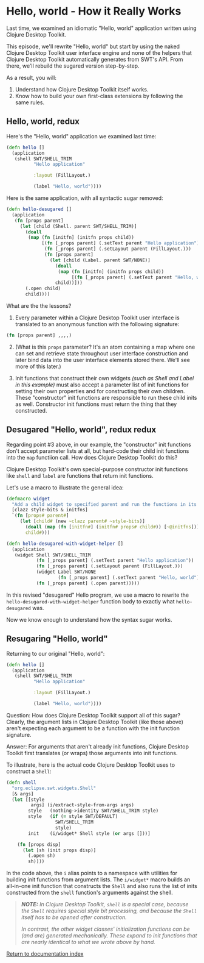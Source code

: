 # Hello, world - How it Really Works

Last time, we examined an idiomatic "Hello, world" application written using Clojure Desktop Toolkit.

This episode, we'll rewrite "Hello, world" but start by using the naked Clojure Desktop Toolkit user interface engine and none of the helpers that Clojure Desktop Toolkit automatically generates from SWT's API.  From there, we'll rebuild the sugared version step-by-step.

As a result, you will:

1. Understand how Clojure Desktop Toolkit itself works.
2. Know how to build your own first-class extensions by following the same rules.

## Hello, world, redux

Here's the "Hello, world" application we examined last time:

```clojure
(defn hello []
  (application
   (shell SWT/SHELL_TRIM
          "Hello application"

          :layout (FillLayout.)

          (label "Hello, world"))))
```

Here is the same application, with all syntactic sugar removed:

```clojure
(defn hello-desugared []
  (application
   (fn [props parent]
     (let [child (Shell. parent SWT/SHELL_TRIM)]
       (doall
        (map (fn [initfn] (initfn props child))
             [(fn [_props parent] (.setText parent "Hello application"))
              (fn [_props parent] (.setLayout parent (FillLayout.)))
              (fn [props parent]
                (let [child (Label. parent SWT/NONE)]
                  (doall
                   (map (fn [initfn] (initfn props child))
                        [(fn [_props parent] (.setText parent "Hello, world"))]))
                  child))]))
       (.open child)
       child))))
```

What are the the lessons?

1. Every parameter within a Clojure Desktop Toolkit user interface is translated to an anonymous function with the following signature:

```clojure
(fn [props parent] ,,,,)
```

2. (What is this `props` parameter?  It's an atom containing a map where one can set and retrieve state throughout user interface construction and later bind data into the user interface elements stored there.  We'll see more of this later.)

3. Init functions that construct their own widgets *(such as Shell and Label in this example)* must also accept a parameter list of init functions for setting their own properties and for constructing their own children.  These "constructor" init functions are responsible to run these child inits as well.  Constructor init functions must return the thing that they constructed.

## Desugared "Hello, world", redux redux

Regarding point #3 above, in our example, the "constructor" init functions don't accept parameter lists at all, but hard-code their child init functions into the `map` functiion call.  How does Clojure Desktop Toolkit do this?

Clojure Desktop Toolkit's own special-purpose constructor init functions like `shell` and `label` are functions that return init functions.

Let's use a macro to illustrate the general idea:

```clojure
(defmacro widget
  "Add a child widget to specified parent and run the functions in its arglist"
  [clazz style-bits & initfns]
  `(fn [props# parent#]
     (let [child# (new ~clazz parent# ~style-bits)]
       (doall (map (fn [initfn#] (initfn# props# child#)) [~@initfns]))
       child#)))

(defn hello-desugared-with-widget-helper []
  (application
   (widget Shell SWT/SHELL_TRIM
           (fn [_props parent] (.setText parent "Hello application"))
           (fn [_props parent] (.setLayout parent (FillLayout.)))
           (widget Label SWT/NONE
                   (fn [_props parent] (.setText parent "Hello, world")))
           (fn [_props parent] (.open parent)))))
```

In this revised "desugared" Hello program, we use a macro to rewrite the `hello-desugared-with-widget-helper` function body to exactly what `hello-desugared` was.

Now we know enough to understand how the syntax sugar works.

## Resugaring "Hello, world"

Returning to our original "Hello, world":

```clojure
(defn hello []
  (application
   (shell SWT/SHELL_TRIM
          "Hello application"

          :layout (FillLayout.)

          (label "Hello, world"))))
```

Question: How does Clojure Desktop Toolkit support all of this sugar?  Clearly, the argument lists in Clojure Desktop Toolkit (like those above) aren't expecting each argument to be a function with the init function signature.

Answer: For arguments that aren't already init functions, Clojure Desktop Toolkit first translates (or wraps) those arguments into init functions.

To illustrate, here is the actual code Clojure Desktop Toolkit uses to construct a `Shell`:

```clojure
(defn shell
  "org.eclipse.swt.widgets.Shell"
  [& args]
  (let [[style
         args] (i/extract-style-from-args args)
        style   (nothing->identity SWT/SHELL_TRIM style)
        style   (if (= style SWT/DEFAULT)
                  SWT/SHELL_TRIM
                  style)
        init    (i/widget* Shell style (or args []))]

    (fn [props disp]
      (let [sh (init props disp)]
        (.open sh)
        sh))))
```

In the code above, the `i` alias points to a namespace with utilities for building init functions from argument lists.  The `i/widget*` macro builds an all-in-one init function that constructs the `Shell` and also runs the list of inits constructed from the `shell` function's arguments against the shell.

> ***NOTE:** In Clojure Desktop Toolkit, `shell` is a special case, because the `Shell` requires special style bit processing, and because the `Shell` itself has to be opened after construction.*
>
> *In contrast, the other widget classes' initialization functions can be (and are) generated mechanically.  These expand to init functions that are nearly identical to what we wrote above by hand.*

[Return to documentation index](index.md)
